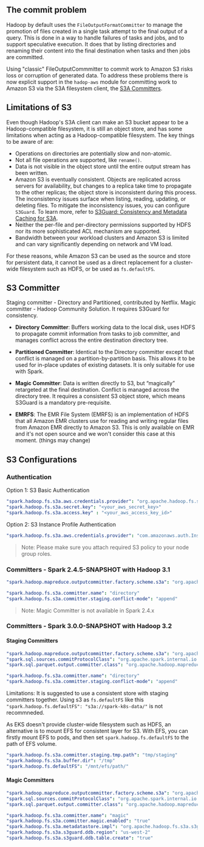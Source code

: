 ## The commit problem
Hadoop by default uses the `FileOutputFormatCommitter` to manage the promotion of files created in a single task attempt to the final output of a query. This is done in a way to handle failures of tasks and jobs, and to support speculative execution. It does that by listing directories and renaming their content into the final destination when tasks and then jobs are committed.

 Using "classic" FileOutputCommmitter to commit work to Amazon S3 risks loss or corruption of generated data. To address these problems there is now explicit support in the `hadop-aws` module for committing work to Amazon S3 via the S3A filesystem client, the [S3A Committers](https://hadoop.apache.org/docs/r3.2.1/hadoop-aws/tools/hadoop-aws/committers.html).

## Limitations of S3

Even though Hadoop's S3A client can make an S3 bucket appear to be a Hadoop-compatible filesystem, it is still an object store, and has some limitations when acting as a Hadoop-compatible filesystem. The key things to be aware of are:

- Operations on directories are potentially slow and non-atomic.
- Not all file operations are supported, like `rename()`.
- Data is not visible in the object store until the entire output stream has been written.
- Amazon S3 is eventually consistent. Objects are replicated across servers for availability, but changes to a replica take time to propagate to the other replicas; the object store is inconsistent during this process. The inconsistency issues surface when listing, reading, updating, or deleting files. To mitigate the inconsistency issues, you can configure `S3Guard`. To learn more, refer to [S3Guard: Consistency and Metadata Caching for S3A](https://hadoop.apache.org/docs/r3.2.1/hadoop-aws/tools/hadoop-aws/s3guard.html).
- Neither the per-file and per-directory permissions supported by HDFS nor its more sophisticated ACL mechanism are supported.
- Bandwidth between your workload clusters and Amazon S3 is limited and can vary significantly depending on network and VM load.

For these reasons, while Amazon S3 can be used as the source and store for persistent data, it cannot be used as a direct replacement for a cluster-wide filesystem such as HDFS, or be used as `fs.defaultFS`.

## S3 Committer

Staging committer - Directory and Partitioned, contributed by Netflix.
Magic committer - Hadoop Community Solution. It requires S3Guard for consistency.

- **Directory Committer**: Buffers working data to the local disk, uses HDFS to propagate commit information from tasks to job committer, and manages conflict across the entire destination directory tree.

- **Partitioned Committer**: Identical to the Directory committer except that conflict is managed on a partition-by-partition basis. This allows it to be used for in-place updates of existing datasets. It is only suitable for use with Spark.

- **Magic Committer**: Data is written directly to S3, but “magically” retargeted at the final destination. Conflict is managed across the directory tree. It requires a consistent S3 object store, which means S3Guard is a mandatory pre-requisite.

- **EMRFS**: The EMR File System (EMRFS) is an implementation of HDFS that all Amazon EMR clusters use for reading and writing regular files from Amazon EMR directly to Amazon S3. This is only available on EMR and it's not open source and we won't consider this case at this moment. (things may change)


## S3 Configurations

### Authentication

Option 1: S3 Basic Authentication

```yaml
"spark.hadoop.fs.s3a.aws.credentials.provider": "org.apache.hadoop.fs.s3a.SimpleAWSCredentialsProvider"
"spark.hadoop.fs.s3a.secret.key": "<your_aws_secret_key>"
"spark.hadoop.fs.s3a.access.key" : "<your_aws_access_key_id>"
```

Option 2: S3 Instance Profile Authentication

```yaml
"spark.hadoop.fs.s3a.aws.credentials.provider": "com.amazonaws.auth.InstanceProfileCredentialsProvider"
```

> Note: Please make sure you attach required S3 policy to your node group roles.

### Committers - Spark 2.4.5-SNAPSHOT with Hadoop 3.1

```yaml
"spark.hadoop.mapreduce.outputcommitter.factory.scheme.s3a": "org.apache.hadoop.fs.s3a.commit.S3ACommitterFactory"

"spark.hadoop.fs.s3a.committer.name": "directory"
"spark.hadoop.fs.s3a.committer.staging.conflict-mode": "append"
```

> Note: Magic Committer is not available in Spark 2.4.x

### Committers - Spark 3.0.0-SNAPSHOT with Hadoop 3.2

#### Staging Committers

```yaml
"spark.hadoop.mapreduce.outputcommitter.factory.scheme.s3a": "org.apache.hadoop.fs.s3a.commit.S3ACommitterFactory"
"spark.sql.sources.commitProtocolClass": "org.apache.spark.internal.io.cloud.PathOutputCommitProtocol"
"spark.sql.parquet.output.committer.class": "org.apache.hadoop.mapreduce.lib.output.BindingPathOutputCommitter"

"spark.hadoop.fs.s3a.committer.name": "directory"
"spark.hadoop.fs.s3a.committer.staging.conflict-mode": "append"
```

Limitations:
It is suggested to use a consistent store with staging committers together. Using s3 as `fs.defaultFS` like this `"spark.hadoop.fs.defaultFS": "s3a://spark-k8s-data/"` is not recommneded.

As EKS doesn't provide cluster-wide filesystem such as HDFS, an alternative is to mount EFS for consistent layer for S3.
With EFS, you can firstly mount EFS to pods, and then set `spark.hadoop.fs.defaultFS` to the path of EFS volume.

```yaml
"spark.hadoop.fs.s3a.committer.staging.tmp.path": "tmp/staging"
"spark.hadoop.fs.s3a.buffer.dir": "/tmp"
"spark.hadoop.fs.defaultFS": "/mnt/efs/path/"
```

#### Magic Committers

```yaml
"spark.hadoop.mapreduce.outputcommitter.factory.scheme.s3a": "org.apache.hadoop.fs.s3a.commit.S3ACommitterFactory"
"spark.sql.sources.commitProtocolClass": "org.apache.spark.internal.io.cloud.PathOutputCommitProtocol"
"spark.sql.parquet.output.committer.class": "org.apache.hadoop.mapreduce.lib.output.BindingPathOutputCommitter"

"spark.hadoop.fs.s3a.committer.name": "magic"
"spark.hadoop.fs.s3a.committer.magic.enabled": "true"
"spark.hadoop.fs.s3a.metadatastore.impl": "org.apache.hadoop.fs.s3a.s3guard.DynamoDBMetadataStore"
"spark.hadoop.fs.s3a.s3guard.ddb.region": "us-west-2"
"spark.hadoop.fs.s3a.s3guard.ddb.table.create": "true"
```